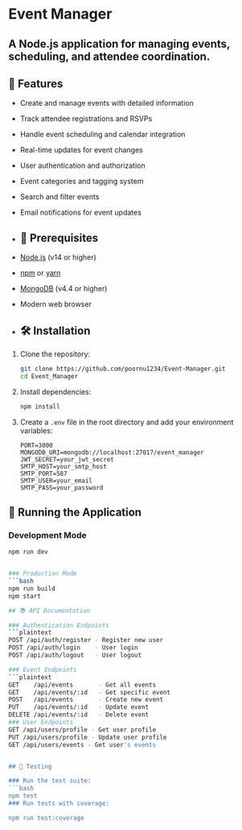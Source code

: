 # Event Manager

## A Node.js application for managing events, scheduling, and attendee coordination.

## 🚀 Features
- Create and manage events with detailed information
- Track attendee registrations and RSVPs
- Handle event scheduling and calendar integration
- Real-time updates for event changes
- User authentication and authorization
- Event categories and tagging system
- Search and filter events
- Email notifications for event updates

- ## 📝 Prerequisites
- [Node.js](https://nodejs.org/) (v14 or higher)
- [npm](https://www.npmjs.com/) or [yarn](https://yarnpkg.com/)
- [MongoDB](https://www.mongodb.com/) (v4.4 or higher)
- Modern web browser

- ## 🛠 Installation

1. Clone the repository:
   ```bash
   git clone https://github.com/poornu1234/Event-Manager.git
   cd Event_Manager

2. Install dependencies:
   ```bash
   npm install

3. Create a `.env` file in the root directory and add your environment variables:

   ```env
   PORT=3000
   MONGODB_URI=mongodb://localhost:27017/event_manager
   JWT_SECRET=your_jwt_secret
   SMTP_HOST=your_smtp_host
   SMTP_PORT=587
   SMTP_USER=your_email
   SMTP_PASS=your_password
## 🚦 Running the Application

### Development Mode
   ```bash
   npm run dev


### Production Mode
   ```bash
npm run build
npm start

## 📚 API Documentation

### Authentication Endpoints
   ```plaintext
   POST /api/auth/register - Register new user
   POST /api/auth/login    - User login
   POST /api/auth/logout   - User logout

### Event Endpoints
   ```plaintext
   GET    /api/events       - Get all events
   GET    /api/events/:id   - Get specific event
   POST   /api/events       - Create new event
   PUT    /api/events/:id   - Update event
   DELETE /api/events/:id   - Delete event
### User Endpoints
GET /api/users/profile - Get user profile
PUT /api/users/profile - Update user profile
GET /api/users/events - Get user's events


## 🧪 Testing

### Run the test suite:
   ```bash
   npm test
### Run tests with coverage:

  npm run test:coverage


